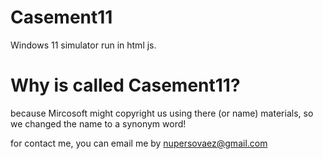 # Casement11
Windows 11 simulator run in html js. 

# Why is called Casement11?
because Mircosoft might copyright us using there (or name) materials, so we changed the name to a synonym word!

for contact me, you can email me by nupersovaez@gmail.com 
